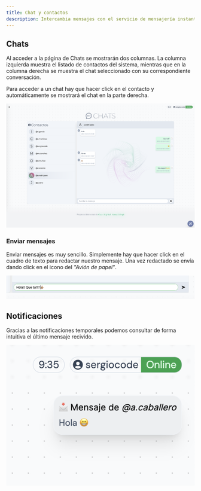 ```yaml
---
title: Chat y contactos
description: Intercambia mensajes con el servicio de mensajería instantánea del CRM
---
```


## Chats

Al acceder a la página de Chats se mostrarán dos columnas. La columna izquierda muestra el listado de contactos del sistema, mientras que en la columna derecha se muestra el chat seleccionado con su correspondiente conversación.

Para acceder a un chat hay que hacer click en el contacto y automáticamente se mostrará el chat en la parte derecha.

![Chat y contactos](../../../../assets/images/guia/chat.png "Chat y contactos")

### Enviar mensajes

Enviar mensajes es muy sencillo. Simplemente hay que hacer click en el cuadro de texto para redactar nuestro mensaje. Una vez redactado se envía dando click en el icono del _"Avión de papel"_.

![Cuadro de texto](../../../../assets/images/guia/chats-cuadro-texto.png "Cuadro de texto")

## Notificaciones

Gracias a las notificaciones temporales podemos consultar de forma intuitiva el último mensaje recivido.

![Notificación temporal](../../../../assets/images/guia/notificacion.png "Notificación temporal")
